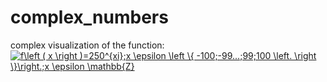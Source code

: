 # complex_numbers
complex visualization of the function: 
<a href="https://www.codecogs.com/eqnedit.php?latex=f\left&space;(&space;x&space;\right&space;)=250^{xi};x&space;\epsilon&space;\left&space;\{&space;-100;-99...;99;100&space;\left.&space;\right&space;\}\right.;x&space;\epsilon&space;\mathbb{Z}" target="_blank"><img src="https://latex.codecogs.com/gif.latex?f\left&space;(&space;x&space;\right&space;)=250^{xi};x&space;\epsilon&space;\left&space;\{&space;-100;-99...;99;100&space;\left.&space;\right&space;\}\right.;x&space;\epsilon&space;\mathbb{Z}" title="f\left ( x \right )=250^{xi};x \epsilon \left \{ -100;-99...;99;100 \left. \right \}\right.;x \epsilon \mathbb{Z}" /></a>
